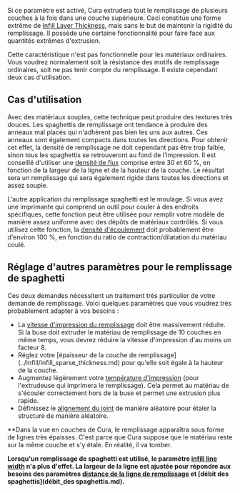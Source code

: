 Si ce paramètre est activé, Cura extrudera tout le remplissage de plusieurs couches à la fois dans une couche supérieure. Ceci constitue une forme extrême de [Infill Layer Thickness](../infill/infill_sparse_thickness.md), mais sans le but de maintenir la rigidité du remplissage. Il possède une certaine fonctionnalité pour faire face aux quantités extrêmes d'extrusion.

Cette caractéristique n'est pas fonctionnelle pour les matériaux ordinaires. Vous voudrez normalement soit la résistance des motifs de remplissage ordinaires, soit ne pas tenir compte du remplissage. Il existe cependant deux cas d'utilisation.

Cas d'utilisation
----
Avec des matériaux souples, cette technique peut produire des textures très douces. Les spaghettis de remplissage ont tendance à produire des anneaux mal placés qui n'adhèrent pas bien les uns aux autres. Ces anneaux sont également compacts dans toutes les directions. Pour obtenir cet effet, la densité de remplissage ne doit cependant pas être trop faible, sinon tous les spaghettis se retrouveront au fond de l'impression. Il est conseillé d'utiliser une [densité de flux](spaghetti_flow.md) comprise entre 30 et 60 %, en fonction de la largeur de la ligne et de la hauteur de la couche. Le résultat sera un remplissage qui sera également rigide dans toutes les directions et assez souple.

L'autre application du remplissage spaghetti est le moulage. Si vous avez une imprimante qui comprend un outil pour couler à des endroits spécifiques, cette fonction peut être utilisée pour remplir votre modèle de manière assez uniforme avec des dépôts de matériaux contrôlés. Si vous utilisez cette fonction, la [densité d'écoulement](spaghetti_flow.md) doit probablement être d'environ 100 %, en fonction du ratio de contraction/dilatation du matériau coulé.

Réglage d'autres paramètres pour le remplissage de spaghetti
----
Ces deux demandes nécessitent un traitement très particulier de votre demande de remplissage. Voici quelques paramètres que vous voudrez très probablement adapter à vos besoins :
* La [vitesse d'impression du remplissage](../speed/speed_infill.md) doit être massivement réduite. Si la buse doit extruder le matériau de remplissage de 10 couches en même temps, vous devrez réduire la vitesse d'impression d'au moins un facteur 8.
* Réglez votre [épaisseur de la couche de remplissage] (../infill/infill_sparse_thickness.md) pour qu'elle soit égale à la hauteur de la couche.
* Augmentez légèrement votre [température d'impression](../material/material_print_temperature.md) (pour l'extrudeuse qui imprimera le remplissage). Cela permet au matériau de s'écouler correctement hors de la buse et permet une extrusion plus rapide.
* Définissez le [alignement du joint](../shell/z_seam_type.md) de manière aléatoire pour étaler la structure de manière aléatoire.

**Dans la vue en couches de Cura, le remplissage apparaîtra sous forme de lignes très épaisses. C'est parce que Cura suppose que le matériau reste sur la même couche et s'y étale. En réalité, il va tomber.

**Lorsqu'un remplissage de spaghetti est utilisé, le paramètre [infill line width](../resolution/infill_line_width.md) n'a plus d'effet. La largeur de la ligne est ajustée pour répondre aux besoins des paramètres [distance de la ligne de remplissage](../remplissement/distance_ligne_de_remplissage.md) et [débit des spaghettis](débit_des spaghettis.md).**


